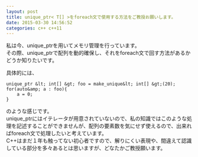 ```yaml
---
layout: post
title: unique_ptr< T[] >をforeach文で使用する方法をご教授お願いします。
date: 2015-03-30 14:56:52
categories: c++ c++11
---
```

<p>私は今、unique_ptrを用いてメモリ管理を行っています。<br>
その際、unique_ptrで配列を動的確保し、それをforeach文で回す方法があるかどうか知りたいです。</p>

<p>具体的には、</p>

```
unique_ptr &lt; int[] &gt; foo = make_unique&lt; int[] &gt;(20);
for(auto&amp; a : foo){
    a = 0;
}
```

<p>のような感じです。<br>
unique_ptrにはイテレータが用意されていないので、私の知識ではこのような処理を記述することができませんが、配列の要素数を気にせず使えるので、出来ればforeach文で処理したいと考えています。<br>
C++はまだ１年も触ってない初心者ですので、解りにくい表現や、間違えて認識している部分を多々あるとは思いますが、どなたかご教授願います。</p>
